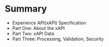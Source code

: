 # Summary

* Experience API(xAPI) Specification
* Part One: About the xAPI
* Part Two: xAPI Data
* Part Three: Processing, Validation, Security

